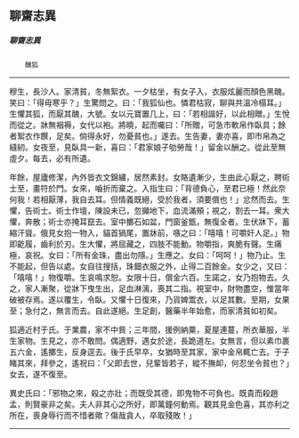 

## 聊齋志異

##### 聊齋志異
　　`醜狐`

* * *

穆生，長沙人。家清貧，冬無絮衣。一夕枯坐，有女子入，衣服炫麗而顏色黑醜。笑曰：「得毋寒乎？」生驚問之。曰：「我狐仙也。憐君枯寂，聊與共溫冷榻耳。」生懼其狐，而厭其醜，大號。女以元寶置几上，曰：「若相諧好，以此相贈。」生悅而從之。牀無裀褥，女代以袍。將曉，起而囑曰：「所贈，可急市軟帛作臥具；餘者絮衣作饌，足矣。倘得永好，勿憂貧也。」遂去。生告妻，妻亦喜，即市帛為之縫紉。女夜至，見臥具一新，喜曰：「君家娘子劬勞哉！」留金以酬之。從此至無虛夕。每去，必有所遺。

年餘，屋廬修潔，內外皆衣文錦繡，居然素封。女賂遺漸少，生由此心厭之，聘術士至，畫符於門。女來，嚙折而棄之。入指生曰：「背德負心，至君已極！然此奈何我！若相厭薄，我自去耳。但情義既絕，受於我者，須要償也！」忿然而去。生懼，告術士。術士作壇，陳設未已，忽攧地下，血流滿頰；視之，割去一耳。衆大懼，奔散；術士亦掩耳竄去。室中擲石如盆，門窗釜甑，無復全者。生伏牀下，蓄縮汗聳。俄見女抱一物入，貓首猧尾，置牀前，嗾之曰：「嘻嘻！可嚼奸人足。」物即齕履，齒利於刃。生大懼，將屈藏之，四肢不能動。物嚼指，爽脆有聲。生痛極，哀祝。女曰：「所有金珠，盡出勿隱。」生應之。女曰：「呵呵！」物乃止。生不能起，但告以處。女自往搜括，珠鈿衣服之外，止得二百餘金。女少之，又曰：「嘻嘻！」物復嚼。生哀鳴求恕。女限十日，償金六百。生諾之，女乃抱物去。久之，家人漸聚，從牀下曳生出，足血淋漓，喪其二指。視室中，財物盡空，惟當年破被存焉。遂以覆生，令臥。又懼十日復來，乃貨婢鬻衣，以足其數。至期，女果至；急付之，無言而去。自此遂絕。生足創，醫藥半年始愈，而家清貧如初矣。

狐適近村于氏。于業農，家不中貲；三年間，援例納粟，夏屋連蔓，所衣華服，半生家物。生見之，亦不敢問。偶適野，遇女於途，長跪道左。女無言，但以素巾裹五六金，遙擲生，反身逕去。後于氏早卒，女猶時至其家，家中金帛輒亡去。于子睹其來，拜參之，遙祝曰：「父即去世，兒輩皆若子，縱不撫卹，何忍坐令貧也？」女去，遂不復至。

異史氏曰：「邪物之來，殺之亦壯；而既受其德，即鬼物不可負也。既貴而殺趙孟，則賢豪非之矣。夫人非其心之所好，即萬鐘何動焉。觀其見金色喜，其亦利之所在，喪身辱行而不惜者歟？傷哉貪人，卒取殘敗！」

* * *

